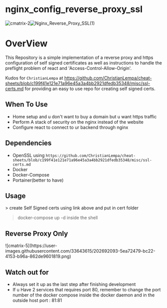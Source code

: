 # nginx_config_reverse_proxy_ssl
![cmatrix-2](https://user-images.githubusercontent.com/33643615/202688974-349049b5-ad96-49ed-8592-97e006c43ce4.png)![Nginx_Reverse_Proxy_SSL(1)](https://user-images.githubusercontent.com/33643615/202673538-1ae0b437-c8b2-41c4-8dad-b202ac4e68f7.png)
<h1>OverView</h1>

This Repository is a simple implementation of a reverse proxy and https configuration of self signed certificates as well as instructions to handle the preflight problem of react and 'Access-Control-Allow-Origin'.

Kudos for  `ChristianLempa` at https://github.com/ChristianLempa/cheat-sheets/blob/c199f41e121e71a96e45a3a4bb2921dfedb35348/misc/ssl-certs.md for providing an easy to use repo for creating self signed certs. 

## When To Use

- Home setup and u don't want to buy a domain but u want https traffic
- Perform A stack of security on the nginx instead of the website
- Configure react to connect to ur backend through nginx

## Dependencies
- OpenSSL using `https://github.com/ChristianLempa/cheat-sheets/blob/c199f41e121e71a96e45a3a4bb2921dfedb35348/misc/ssl-certs.md`
- Docker
- Docker-Compose
- Portainer(better to have)

<h2>Usage</h2>
> create Self Signed certs using link above and put in cert folder


> docker-compose up -d inside the shell

<h2>Reverse Proxy Only</h2>
![cmatrix-5](https://user-images.githubusercontent.com/33643615/202692093-5ea72479-bc22-4153-b96a-862de9601819.png)

## Watch out for
- Always set it up as the last step after finishing development
- If u Have 2 services that requires port 80, remember to change the port number of the docker compose inside the docker daemon and in the outside host 
  port : 81:81
